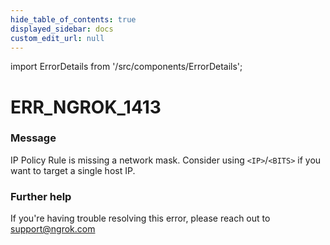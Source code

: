 ```yaml
---
hide_table_of_contents: true
displayed_sidebar: docs
custom_edit_url: null
---
```


import ErrorDetails from '/src/components/ErrorDetails';

# ERR_NGROK_1413

### Message
IP Policy Rule is missing a network mask. Consider using `<IP>`/`<BITS>` if you want to target a single host IP.

### Further help
If you're having trouble resolving this error, please reach out to [support@ngrok.com](mailto:support@ngrok.com?subject=Help%20with%20ERR_NGROK_1413)

<ErrorDetails error='err_ngrok_1413' />

